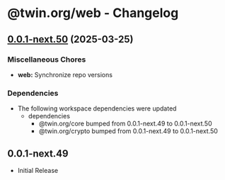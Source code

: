 # @twin.org/web - Changelog

## [0.0.1-next.50](https://github.com/twinfoundation/framework/compare/web-v0.0.1-next.49...web-v0.0.1-next.50) (2025-03-25)


### Miscellaneous Chores

* **web:** Synchronize repo versions


### Dependencies

* The following workspace dependencies were updated
  * dependencies
    * @twin.org/core bumped from 0.0.1-next.49 to 0.0.1-next.50
    * @twin.org/crypto bumped from 0.0.1-next.49 to 0.0.1-next.50

## 0.0.1-next.49

- Initial Release
